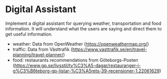 # Digital Assistant

Implement a digital assistant for querying weather, transportation and food information. 
It will understand what the users are saying and direct them to get useful information.

* weather: Data from OpenWeather (https://openweathermap.org/)
* traffic: Data from Västtrafik (https://www.vasttrafik.se/en/travel-planning/travel-planner/)
* food: restaurants recommendations from Göteborgs-Posten 
(https://www.gp.se/livsstil/tv%C3%A5-dagar/restauranger-i-g%C3%B6teborg-gp-listar-%C3%A5rets-39-recensioner-1.22061629)
